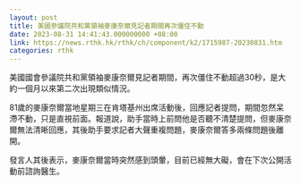 ```yaml
---
layout: post
title: 美國參議院共和黨領袖麥康奈爾見記者期間再次僵住不動
date: 2023-08-31 14:41:43.000000000 +08:00
link: https://news.rthk.hk/rthk/ch/component/k2/1715987-20230831.htm
categories: rthk
---
```


美國國會參議院共和黨領袖麥康奈爾見記者期間，再次僵住不動超過30秒，是大約一個月以來第二次出現類似情況。

81歲的麥康奈爾當地星期三在肯塔基州出席活動後，回應記者提問，期間忽然呆滯不動，只是直視前面。報道說，助手當時上前問他是否聽不清楚提問，但麥康奈爾無法清晰回應，其後助手要求記者大聲重複問題，麥康奈爾答多兩條問題後離開。

發言人其後表示，麥康奈爾當時突然感到頭暈，目前已經無大礙，會在下次公開活動前諮詢醫生。
